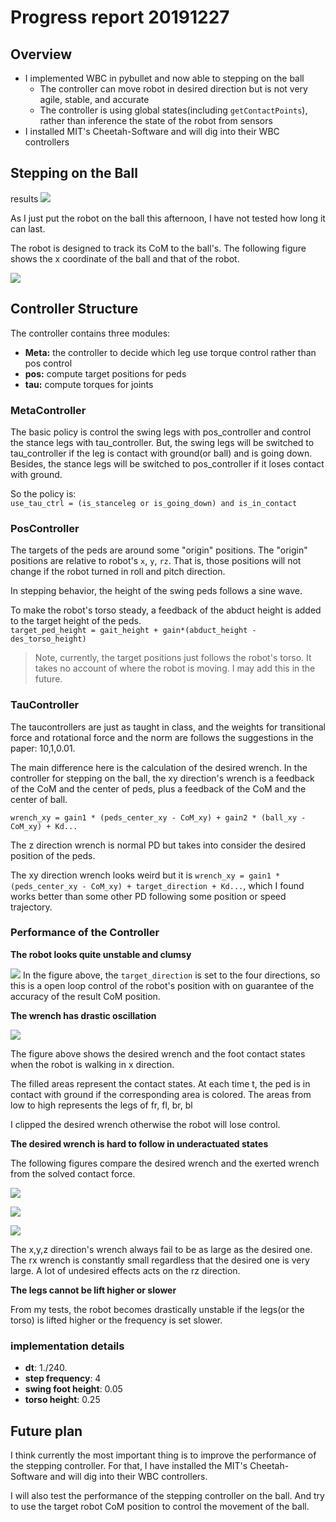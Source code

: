 # Progress report 20191227

## Overview
- I implemented WBC in pybullet and now able to stepping on the ball
  - The controller can move robot in desired direction but is not very agile, stable, and accurate
  - The controller is using global states(including `getContactPoints`), rather than inference the state of the robot from sensors
- I installed MIT's Cheetah-Software and will dig into their WBC controllers

## Stepping on the Ball

results
![](pics/20191227steppingBall.gif)

As I just put the robot on the ball this afternoon, I have not tested how long it can last.

The robot is designed to track its CoM to the ball's. The following figure shows the x coordinate of the ball and that of the robot.

![](./pics/2019-12-27FollowBall.png)

## Controller Structure

The controller contains three modules:
- **Meta:** the controller to decide which leg use torque control rather than pos control
- **pos:**  compute target positions for peds
- **tau:**  compute torques for joints

### MetaController

The basic policy is control the swing legs with pos_controller and control the stance legs with tau_controller. But, the swing legs will be switched to tau_controller if the leg is contact with ground(or ball) and is going down. Besides, the stance legs will be switched to pos_controller if it loses contact with ground.

So the policy is:    
`use_tau_ctrl = (is_stanceleg or is_going_down) and is_in_contact`

### PosController

The targets of the peds are around some "origin" positions. The "origin" positions are relative to robot's `x`, `y`, `rz`. That is, those positions will not change if the robot turned in roll and pitch direction.

In stepping behavior, the height of the swing peds follows a sine wave.

To make the robot's torso steady, a feedback of the abduct height is added to the target height of the peds.    
`target_ped_height = gait_height + gain*(abduct_height - des_torso_height)`

> Note, currently, the target positions just follows the robot's torso. It takes no account of where the robot is moving. I may add this in the future.

### TauController

The taucontrollers are just as taught in class, and the weights for transitional force and rotational force and the norm are follows the suggestions in the paper: 10,1,0.01. 

The main difference here is the calculation of the desired wrench. In the controller for stepping on the ball, the xy direction's wrench is a feedback of the CoM and the center of peds, plus a feedback of the CoM and the center of ball.

`wrench_xy = gain1 * (peds_center_xy - CoM_xy) + gain2 * (ball_xy - CoM_xy) + Kd...`

The z direction wrench is normal PD but takes into consider the desired position of the peds.

The xy direction wrench looks weird but it is `wrench_xy = gain1 * (peds_center_xy - CoM_xy) + target_direction + Kd...`, which I found works better than some other PD following some position or speed trajectory.

### Performance of the Controller

**The robot looks quite unstable and clumsy**

![](pics/20191227walkSqare.gif)
In the figure above, the `target_direction` is set to the four directions, so this is a open loop control of the robot's position with on guarantee of the accuracy of the result CoM position.

**The wrench has drastic oscillation**

![](pics/20191227walkWrench.png)

The figure above shows the desired wrench and the foot contact states when the robot is walking in x direction.

The filled areas represent the contact states. At each time t, the ped is in contact with ground if the corresponding area is colored. The areas from low to high represents the legs of fr, fl, br, bl

I clipped the desired wrench otherwise the robot will lose control.

**The desired wrench is hard to follow in underactuated states**

The following figures compare the desired wrench and the exerted wrench from the solved contact force.

![](pics/20191227exertedWrenchxy.png)

![](pics/20191227exertedWrenchrxry.png)

![](pics/20191227exertedWrenchrz.png)


The x,y,z direction's wrench always fail to be as large as the desired one. The rx wrench is constantly small regardless that the desired one is very large. A lot of undesired effects acts on the rz direction. 


**The legs cannot be lift higher or slower**

From my tests, the robot becomes drastically unstable if the legs(or the torso) is lifted higher or the frequency is set slower.

### implementation details

- **dt**: 1./240.
- **step frequency**: 4
- **swing foot height**: 0.05
- **torso height**: 0.25

## Future plan

I think currently the most important thing is to improve the performance of the stepping controller. For that, I have installed the MIT's Cheetah-Software and will dig into their WBC controllers.

I will also test the performance of the stepping controller on the ball. And try to use the target robot CoM position to control the movement of the ball.